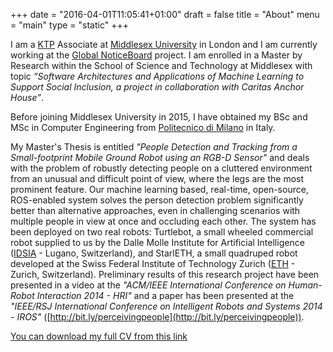 +++
date = "2016-04-01T11:05:41+01:00"
draft = false
title = "About"
menu = "main"
type = "static"
+++

I am a [KTP](http://ktp.innovateuk.org) Associate at [Middlesex University](http://mdx.ac.uk) in London and I am currently working at the [Global NoticeBoard](https://globalnoticeboard.com) project. I am enrolled in a Master by Research within the School of Science and Technology at Middlesex with topic _“Software Architectures and Applications of Machine Learning to Support Social Inclusion, a project in collaboration with Caritas Anchor House”_.

Before joining Middlesex University in 2015, I have obtained my BSc and MSc in Computer Engineering from [Politecnico di Milano](http://www.polimi.it) in Italy. 

My Master's Thesis is entitled _"People Detection and Tracking from a Small-footprint Mobile Ground Robot using an RGB-D Sensor"_ and deals with the problem of robustly detecting people on a cluttered environment from an unusual and difficult point of view, where the legs are the most prominent feature. Our machine learning based, real-time, open-source, ROS-enabled system solves the person detection problem significantly better than alternative approaches, even in challenging scenarios with multiple people in view at once and occluding each other. The system has been deployed on two real robots: Turtlebot, a small wheeled commercial robot supplied to us by the Dalle Molle Institute for Artificial Intelligence ([IDSIA](http://www.idsia.ch) - Lugano, Switzerland), and StarlETH, a small quadruped robot developed at the Swiss Federal Institute of Technology Zurich ([ETH](https://www.ethz.ch) - Zurich, Switzerland). Preliminary results of this research project have been presented in a video at the _"ACM/IEEE International Conference on Human-Robot Interaction 2014 - HRI"_ and a paper has been presented at the _"IEEE/RSJ International Conference on Intelligent Robots and Systems 2014 - IROS"_ ([http://bit.ly/perceivingpeople](http://bit.ly/perceivingpeople)). 

[You can download my full CV from this link](/CV.pdf)